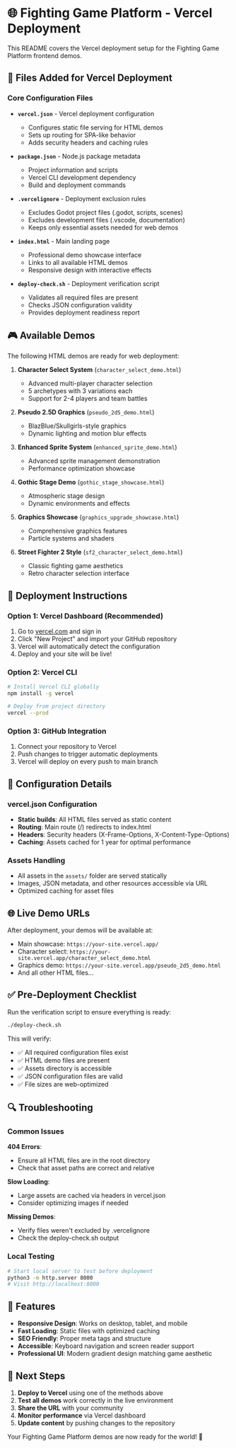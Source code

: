 # 🌐 Fighting Game Platform - Vercel Deployment

This README covers the Vercel deployment setup for the Fighting Game Platform frontend demos.

## 📁 Files Added for Vercel Deployment

### Core Configuration Files

- **`vercel.json`** - Vercel deployment configuration
  - Configures static file serving for HTML demos
  - Sets up routing for SPA-like behavior
  - Adds security headers and caching rules

- **`package.json`** - Node.js package metadata
  - Project information and scripts
  - Vercel CLI development dependency
  - Build and deployment commands

- **`.vercelignore`** - Deployment exclusion rules
  - Excludes Godot project files (.godot, scripts, scenes)
  - Excludes development files (.vscode, documentation)
  - Keeps only essential assets needed for web demos

- **`index.html`** - Main landing page
  - Professional demo showcase interface
  - Links to all available HTML demos
  - Responsive design with interactive effects

- **`deploy-check.sh`** - Deployment verification script
  - Validates all required files are present
  - Checks JSON configuration validity
  - Provides deployment readiness report

## 🎮 Available Demos

The following HTML demos are ready for web deployment:

1. **Character Select System** (`character_select_demo.html`)
   - Advanced multi-player character selection
   - 5 archetypes with 3 variations each
   - Support for 2-4 players and team battles

2. **Pseudo 2.5D Graphics** (`pseudo_2d5_demo.html`)
   - BlazBlue/Skullgirls-style graphics
   - Dynamic lighting and motion blur effects

3. **Enhanced Sprite System** (`enhanced_sprite_demo.html`)
   - Advanced sprite management demonstration
   - Performance optimization showcase

4. **Gothic Stage Demo** (`gothic_stage_showcase.html`)
   - Atmospheric stage design
   - Dynamic environments and effects

5. **Graphics Showcase** (`graphics_upgrade_showcase.html`)
   - Comprehensive graphics features
   - Particle systems and shaders

6. **Street Fighter 2 Style** (`sf2_character_select_demo.html`)
   - Classic fighting game aesthetics
   - Retro character selection interface

## 🚀 Deployment Instructions

### Option 1: Vercel Dashboard (Recommended)
1. Go to [vercel.com](https://vercel.com) and sign in
2. Click "New Project" and import your GitHub repository
3. Vercel will automatically detect the configuration
4. Deploy and your site will be live!

### Option 2: Vercel CLI
```bash
# Install Vercel CLI globally
npm install -g vercel

# Deploy from project directory
vercel --prod
```

### Option 3: GitHub Integration
1. Connect your repository to Vercel
2. Push changes to trigger automatic deployments
3. Vercel will deploy on every push to main branch

## 🔧 Configuration Details

### vercel.json Configuration
- **Static builds**: All HTML files served as static content
- **Routing**: Main route (/) redirects to index.html
- **Headers**: Security headers (X-Frame-Options, X-Content-Type-Options)
- **Caching**: Assets cached for 1 year for optimal performance

### Assets Handling
- All assets in the `assets/` folder are served statically
- Images, JSON metadata, and other resources accessible via URL
- Optimized caching for asset files

## 🌐 Live Demo URLs

After deployment, your demos will be available at:
- Main showcase: `https://your-site.vercel.app/`
- Character select: `https://your-site.vercel.app/character_select_demo.html`
- Graphics demo: `https://your-site.vercel.app/pseudo_2d5_demo.html`
- And all other HTML files...

## ✅ Pre-Deployment Checklist

Run the verification script to ensure everything is ready:
```bash
./deploy-check.sh
```

This will verify:
- ✅ All required configuration files exist
- ✅ HTML demo files are present
- ✅ Assets directory is accessible  
- ✅ JSON configuration files are valid
- ✅ File sizes are web-optimized

## 🔍 Troubleshooting

### Common Issues

**404 Errors**: 
- Ensure all HTML files are in the root directory
- Check that asset paths are correct and relative

**Slow Loading**:
- Large assets are cached via headers in vercel.json
- Consider optimizing images if needed

**Missing Demos**:
- Verify files weren't excluded by .vercelignore
- Check the deploy-check.sh output

### Local Testing
```bash
# Start local server to test before deployment
python3 -m http.server 8000
# Visit http://localhost:8000
```

## 📱 Features

- **Responsive Design**: Works on desktop, tablet, and mobile
- **Fast Loading**: Static files with optimized caching
- **SEO Friendly**: Proper meta tags and structure
- **Accessible**: Keyboard navigation and screen reader support
- **Professional UI**: Modern gradient design matching game aesthetic

## 🎯 Next Steps

1. **Deploy to Vercel** using one of the methods above
2. **Test all demos** work correctly in the live environment
3. **Share the URL** with your community
4. **Monitor performance** via Vercel dashboard
5. **Update content** by pushing changes to the repository

Your Fighting Game Platform demos are now ready for the world! 🥊